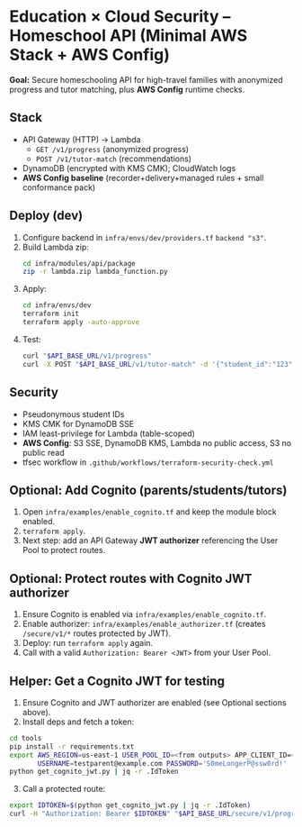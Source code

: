 # Education × Cloud Security – Homeschool API (Minimal AWS Stack + AWS Config)
**Goal:** Secure homeschooling API for high-travel families with anonymized progress and tutor matching, plus **AWS Config** runtime checks.

## Stack
- API Gateway (HTTP) → Lambda
  - `GET /v1/progress` (anonymized progress)
  - `POST /v1/tutor-match` (recommendations)
- DynamoDB (encrypted with KMS CMK); CloudWatch logs
- **AWS Config baseline** (recorder+delivery+managed rules + small conformance pack)

## Deploy (dev)
1) Configure backend in `infra/envs/dev/providers.tf` `backend "s3"`.
2) Build Lambda zip:
   ```bash
   cd infra/modules/api/package
   zip -r lambda.zip lambda_function.py
   ```
3) Apply:
   ```bash
   cd infra/envs/dev
   terraform init
   terraform apply -auto-approve
   ```
4) Test:
   ```bash
   curl "$API_BASE_URL/v1/progress"
   curl -X POST "$API_BASE_URL/v1/tutor-match" -d '{"student_id":"123"}'
   ```

## Security
- Pseudonymous student IDs
- KMS CMK for DynamoDB SSE
- IAM least-privilege for Lambda (table-scoped)
- **AWS Config**: S3 SSE, DynamoDB KMS, Lambda no public access, S3 no public read
- tfsec workflow in `.github/workflows/terraform-security-check.yml`


## Optional: Add Cognito (parents/students/tutors)
1) Open `infra/examples/enable_cognito.tf` and keep the module block enabled.
2) `terraform apply`.
3) Next step: add an API Gateway **JWT authorizer** referencing the User Pool to protect routes.


## Optional: Protect routes with Cognito JWT authorizer
1) Ensure Cognito is enabled via `infra/examples/enable_cognito.tf`.
2) Enable authorizer: `infra/examples/enable_authorizer.tf` (creates `/secure/v1/*` routes protected by JWT).
3) Deploy: run `terraform apply` again.
4) Call with a valid `Authorization: Bearer <JWT>` from your User Pool.


## Helper: Get a Cognito JWT for testing
1) Ensure Cognito and JWT authorizer are enabled (see Optional sections above).
2) Install deps and fetch a token:
```bash
cd tools
pip install -r requirements.txt
export AWS_REGION=us-east-1 USER_POOL_ID=<from outputs> APP_CLIENT_ID=<from outputs> \\
       USERNAME=testparent@example.com PASSWORD='S0meLongerP@ssw0rd!'
python get_cognito_jwt.py | jq -r .IdToken
```
3) Call a protected route:
```bash
export IDTOKEN=$(python get_cognito_jwt.py | jq -r .IdToken)
curl -H "Authorization: Bearer $IDTOKEN" "$API_BASE_URL/secure/v1/progress"
```
